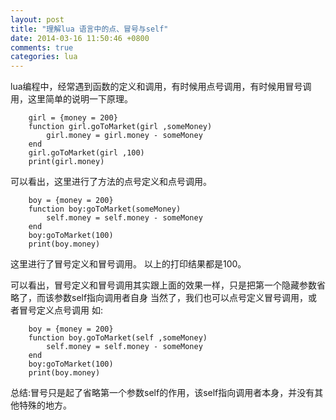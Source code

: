 ```yaml
---
layout: post
title: "理解lua 语言中的点、冒号与self"
date: 2014-03-16 11:50:46 +0800
comments: true
categories: lua
---
```

lua编程中，经常遇到函数的定义和调用，有时候用点号调用，有时候用冒号调用，这里简单的说明一下原理。
``` 
    girl = {money = 200}
    function girl.goToMarket(girl ,someMoney)
    	girl.money = girl.money - someMoney
    end
    girl.goToMarket(girl ,100)
    print(girl.money)
``` 
可以看出，这里进行了方法的点号定义和点号调用。
``` 
    boy = {money = 200}
    function boy:goToMarket(someMoney)
    	self.money = self.money - someMoney
    end
    boy:goToMarket(100)
    print(boy.money)
``` 

这里进行了冒号定义和冒号调用。
以上的打印结果都是100。

可以看出，冒号定义和冒号调用其实跟上面的效果一样，只是把第一个隐藏参数省略了，而该参数self指向调用者自身
当然了，我们也可以点号定义冒号调用，或者冒号定义点号调用
如:
``` 
    boy = {money = 200}
    function boy.goToMarket(self ,someMoney)
    	self.money = self.money - someMoney
    end
    boy:goToMarket(100)
    print(boy.money)
``` 
总结:冒号只是起了省略第一个参数self的作用，该self指向调用者本身，并没有其他特殊的地方。
